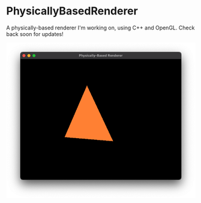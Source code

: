 # PhysicallyBasedRenderer

A physically-based renderer I'm working on, using C++ and OpenGL. Check back soon for updates!

![Screenshot](screenshot.png "Early screenshot of a single triangle")
